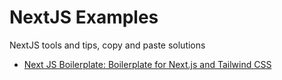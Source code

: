 # NextJS Examples

NextJS tools and tips, copy and paste solutions

- [Next JS Boilerplate: Boilerplate for Next.js and Tailwind CSS](./nextjs-headfirst)
